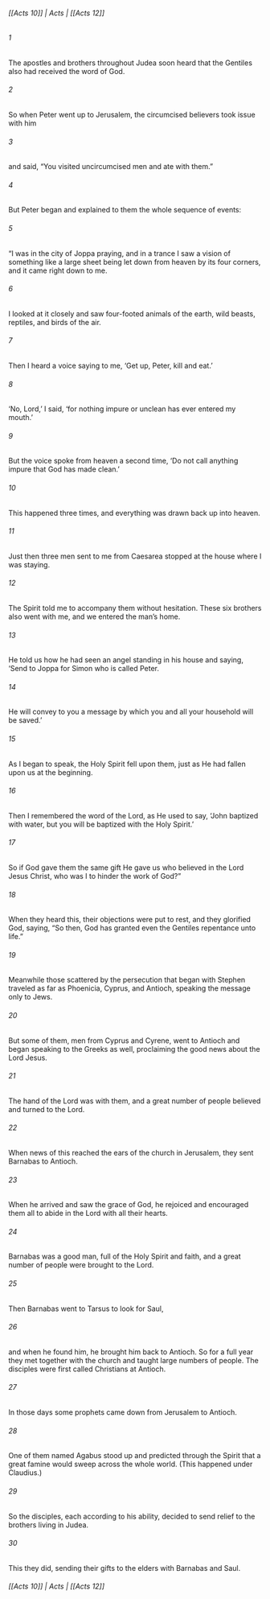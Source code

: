 ###### [[Acts 10]] | Acts | [[Acts 12]]

###### 1
The apostles and brothers throughout Judea soon heard that the Gentiles also had received the word of God.
###### 2
So when Peter went up to Jerusalem, the circumcised believers took issue with him
###### 3
and said, “You visited uncircumcised men and ate with them.”
###### 4
But Peter began and explained to them the whole sequence of events:
###### 5
“I was in the city of Joppa praying, and in a trance I saw a vision of something like a large sheet being let down from heaven by its four corners, and it came right down to me.
###### 6
I looked at it closely and saw four-footed animals of the earth, wild beasts, reptiles, and birds of the air.
###### 7
Then I heard a voice saying to me, ‘Get up, Peter, kill and eat.’
###### 8
‘No, Lord,’ I said, ‘for nothing impure or unclean has ever entered my mouth.’
###### 9
But the voice spoke from heaven a second time, ‘Do not call anything impure that God has made clean.’
###### 10
This happened three times, and everything was drawn back up into heaven.
###### 11
Just then three men sent to me from Caesarea stopped at the house where I was staying.
###### 12
The Spirit told me to accompany them without hesitation. These six brothers also went with me, and we entered the man’s home.
###### 13
He told us how he had seen an angel standing in his house and saying, ‘Send to Joppa for Simon who is called Peter.
###### 14
He will convey to you a message by which you and all your household will be saved.’
###### 15
As I began to speak, the Holy Spirit fell upon them, just as He had fallen upon us at the beginning.
###### 16
Then I remembered the word of the Lord, as He used to say, ‘John baptized with water, but you will be baptized with the Holy Spirit.’
###### 17
So if God gave them the same gift He gave us who believed in the Lord Jesus Christ, who was I to hinder the work of God?”
###### 18
When they heard this, their objections were put to rest, and they glorified God, saying, “So then, God has granted even the Gentiles repentance unto life.”
###### 19
Meanwhile those scattered by the persecution that began with Stephen traveled as far as Phoenicia, Cyprus, and Antioch, speaking the message only to Jews.
###### 20
But some of them, men from Cyprus and Cyrene, went to Antioch and began speaking to the Greeks as well, proclaiming the good news about the Lord Jesus.
###### 21
The hand of the Lord was with them, and a great number of people believed and turned to the Lord.
###### 22
When news of this reached the ears of the church in Jerusalem, they sent Barnabas to Antioch.
###### 23
When he arrived and saw the grace of God, he rejoiced and encouraged them all to abide in the Lord with all their hearts.
###### 24
Barnabas was a good man, full of the Holy Spirit and faith, and a great number of people were brought to the Lord.
###### 25
Then Barnabas went to Tarsus to look for Saul,
###### 26
and when he found him, he brought him back to Antioch. So for a full year they met together with the church and taught large numbers of people. The disciples were first called Christians at Antioch.
###### 27
In those days some prophets came down from Jerusalem to Antioch.
###### 28
One of them named Agabus stood up and predicted through the Spirit that a great famine would sweep across the whole world. (This happened under Claudius.)
###### 29
So the disciples, each according to his ability, decided to send relief to the brothers living in Judea.
###### 30
This they did, sending their gifts to the elders with Barnabas and Saul.

###### [[Acts 10]] | Acts | [[Acts 12]]
